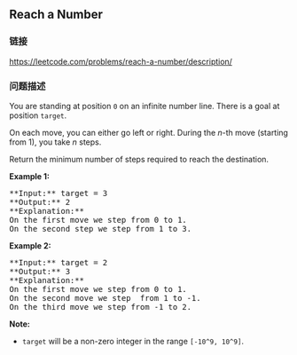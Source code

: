 ## Reach a Number  
### 链接  
https://leetcode.com/problems/reach-a-number/description/  
### 问题描述

You are standing at position `0` on an infinite number line.  There is a goal at position `target`.



On each move, you can either go left or right.  During the *n*-th move (starting from 1), you take *n* steps.



Return the minimum number of steps required to reach the destination.


**Example 1:**<br />
<pre>
**Input:** target = 3
**Output:** 2
**Explanation:**
On the first move we step from 0 to 1.
On the second step we step from 1 to 3.
</pre>


**Example 2:**<br />
<pre>
**Input:** target = 2
**Output:** 3
**Explanation:**
On the first move we step from 0 to 1.
On the second move we step  from 1 to -1.
On the third move we step from -1 to 2.
</pre>


**Note:**<br>
- `target` will be a non-zero integer in the range `[-10^9, 10^9]`.

